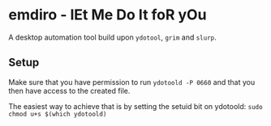 # emdiro - lEt Me Do It foR yOu

A desktop automation tool build upon `ydotool`, `grim` and `slurp`.

## Setup

Make sure that you have permission to run `ydotoold -P 0660` and that you then have access to the created file.

The easiest way to achieve that is by setting the setuid bit on ydotoold: `sudo chmod u+s $(which ydotoold)`
